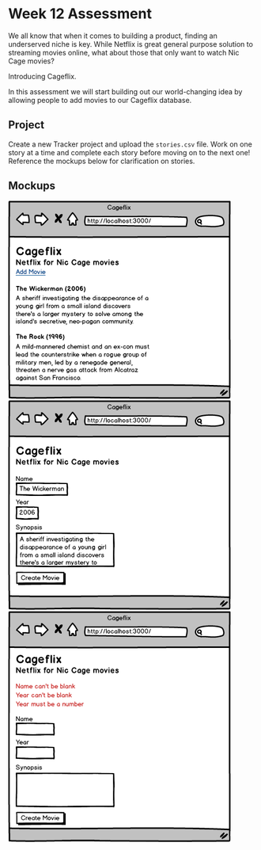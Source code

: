 # Week 12 Assessment

We all know that when it comes to building a product, finding an underserved niche is key.
While Netflix is great general purpose solution to streaming movies online, what about
those that only want to watch Nic Cage movies?

Introducing Cageflix.

In this assessment we will start building out our world-changing idea by allowing people
to add movies to our Cageflix database.

## Project

Create a new Tracker project and upload the `stories.csv` file. Work on one story at a time
and complete each story before moving on to the next one! Reference the mockups below for
clarification on stories.

## Mockups

<img src="project/images/01-home.png">
<img src="project/images/02-new-movie.png">
<img src="project/images/03-errors.png">
